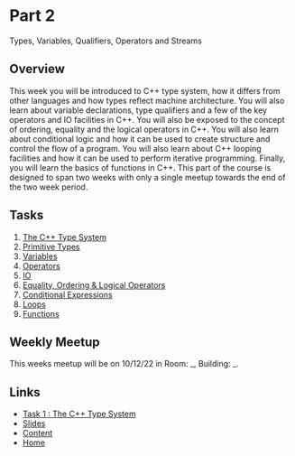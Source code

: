 # Part 2

Types, Variables, Qualifiers, Operators and Streams

## Overview

This week you will be introduced to C++ type system, how it differs from other languages and how types reflect machine architecture. You will also learn about variable declarations, type qualifiers and a few of the key operators and IO facilities in C++. You will also be exposed to the concept of ordering, equality and the logical operators in C++. You will also learn about conditional logic and how it can be used to create structure and control the flow of a program. You will also learn about C++ looping facilities and how it can be used to perform iterative programming. Finally, you will learn the basics of functions in C++. This part of the course is designed to span two weeks with only a single meetup towards the end of the two week period.

## Tasks

1. [The C++ Type System](/content/part2/tasks/typesystem.md)
2. [Primitive Types](/content/part2/tasks/types.md)
3. [Variables](/content/part2/tasks/variables.md)
4. [Operators](/content/part2/tasks/operators.md)
5. [IO](/content/part2/tasks/io.md)
6. [Equality, Ordering & Logical Operators](/content/part2/tasks/eqordlogic.md)
7. [Conditional Expressions](/content/part2/tasks/condexpr.md)
8. [Loops](/content/part2/tasks/loops.md)
9. [Functions](/content/part2/tasks/functions.md)

## Weekly Meetup

This weeks meetup will be on 10/12/22 in Room: _, Building: _.

## Links

- [Task 1 : The C++ Type System](/content/part2/tasks/typesystem.md)
- [Slides](/content/part2/slides/README.md)
- [Content](/content/README.md)
- [Home](/README.md)
